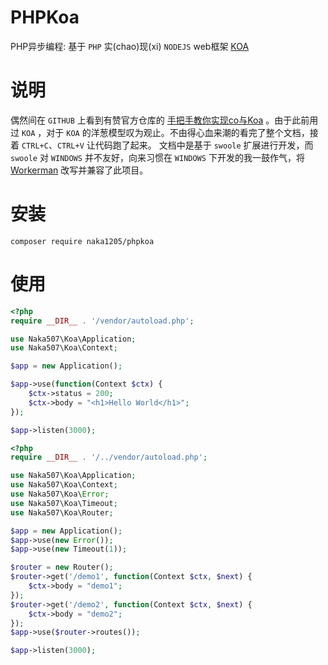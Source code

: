 PHPKoa 
=================
PHP异步编程: 
基于 `PHP` 实(chao)现(xi) `NODEJS` web框架 [KOA](https://github.com/koajs/koa) 

说明
=======
偶然间在 `GITHUB` 上看到有赞官方仓库的 [手把手教你实现co与Koa](https://github.com/youzan/php-co-koa) 。由于此前用过 `KOA` ，对于 `KOA` 的洋葱模型叹为观止。不由得心血来潮的看完了整个文档，接着 `CTRL+C`、`CTRL+V` 让代码跑了起来。
文档中是基于 `swoole` 扩展进行开发，而 `swoole` 对 `WINDOWS` 并不友好，向来习惯在 `WINDOWS` 下开发的我一鼓作气，将[Workerman](https://github.com/walkor/Workerman) 改写并兼容了此项目。

安装
=======
```
composer require naka1205/phpkoa
```

使用
=======

```php
<?php
require __DIR__ . '/vendor/autoload.php';

use Naka507\Koa\Application;
use Naka507\Koa\Context;

$app = new Application();

$app->υse(function(Context $ctx) {
    $ctx->status = 200;
    $ctx->body = "<h1>Hello World</h1>";
});

$app->listen(3000);

```

```php
<?php
require __DIR__ . '/../vendor/autoload.php';

use Naka507\Koa\Application;
use Naka507\Koa\Context;
use Naka507\Koa\Error;
use Naka507\Koa\Timeout;
use Naka507\Koa\Router;

$app = new Application();
$app->υse(new Error());
$app->υse(new Timeout(1));

$router = new Router();
$router->get('/demo1', function(Context $ctx, $next) {
    $ctx->body = "demo1";
});
$router->get('/demo2', function(Context $ctx, $next) {
    $ctx->body = "demo2";
});
$app->υse($router->routes());

$app->listen(3000);

```